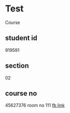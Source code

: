 # Test
Course
## student id
919591
## section
02
## course no
45627376
room no
111
[fb link](https://www.facebook.com/)
